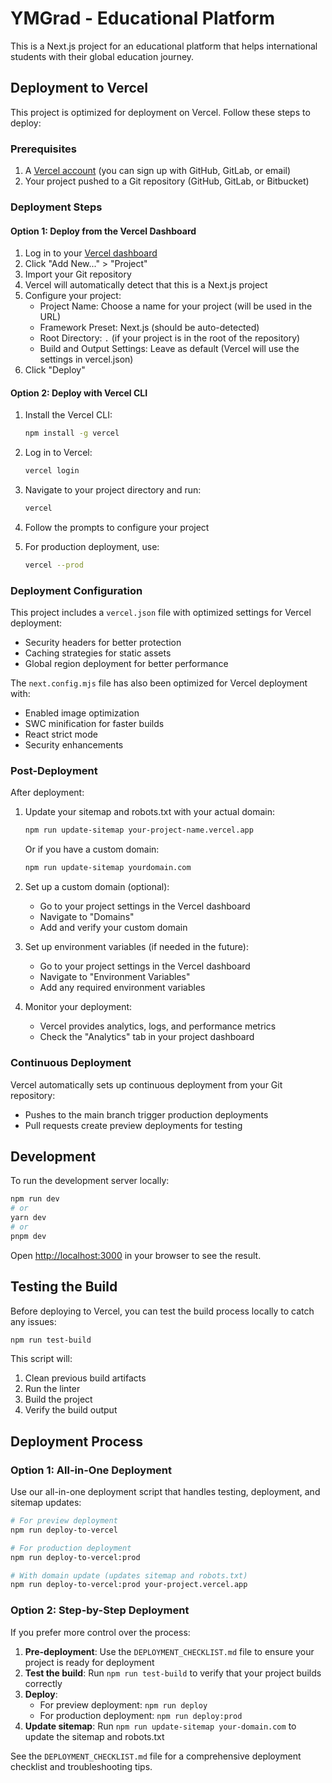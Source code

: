 # YMGrad - Educational Platform

This is a Next.js project for an educational platform that helps international students with their global education journey.

## Deployment to Vercel

This project is optimized for deployment on Vercel. Follow these steps to deploy:

### Prerequisites

1. A [Vercel account](https://vercel.com/signup) (you can sign up with GitHub, GitLab, or email)
2. Your project pushed to a Git repository (GitHub, GitLab, or Bitbucket)

### Deployment Steps

#### Option 1: Deploy from the Vercel Dashboard

1. Log in to your [Vercel dashboard](https://vercel.com/dashboard)
2. Click "Add New..." > "Project"
3. Import your Git repository
4. Vercel will automatically detect that this is a Next.js project
5. Configure your project:
   - Project Name: Choose a name for your project (will be used in the URL)
   - Framework Preset: Next.js (should be auto-detected)
   - Root Directory: `.` (if your project is in the root of the repository)
   - Build and Output Settings: Leave as default (Vercel will use the settings in vercel.json)
6. Click "Deploy"

#### Option 2: Deploy with Vercel CLI

1. Install the Vercel CLI:
   ```bash
   npm install -g vercel
   ```

2. Log in to Vercel:
   ```bash
   vercel login
   ```

3. Navigate to your project directory and run:
   ```bash
   vercel
   ```

4. Follow the prompts to configure your project
5. For production deployment, use:
   ```bash
   vercel --prod
   ```

### Deployment Configuration

This project includes a `vercel.json` file with optimized settings for Vercel deployment:

- Security headers for better protection
- Caching strategies for static assets
- Global region deployment for better performance

The `next.config.mjs` file has also been optimized for Vercel deployment with:

- Enabled image optimization
- SWC minification for faster builds
- React strict mode
- Security enhancements

### Post-Deployment

After deployment:

1. Update your sitemap and robots.txt with your actual domain:
   ```bash
   npm run update-sitemap your-project-name.vercel.app
   ```
   Or if you have a custom domain:
   ```bash
   npm run update-sitemap yourdomain.com
   ```

2. Set up a custom domain (optional):
   - Go to your project settings in the Vercel dashboard
   - Navigate to "Domains"
   - Add and verify your custom domain

3. Set up environment variables (if needed in the future):
   - Go to your project settings in the Vercel dashboard
   - Navigate to "Environment Variables"
   - Add any required environment variables

4. Monitor your deployment:
   - Vercel provides analytics, logs, and performance metrics
   - Check the "Analytics" tab in your project dashboard

### Continuous Deployment

Vercel automatically sets up continuous deployment from your Git repository:

- Pushes to the main branch trigger production deployments
- Pull requests create preview deployments for testing

## Development

To run the development server locally:

```bash
npm run dev
# or
yarn dev
# or
pnpm dev
```

Open [http://localhost:3000](http://localhost:3000) in your browser to see the result.

## Testing the Build

Before deploying to Vercel, you can test the build process locally to catch any issues:

```bash
npm run test-build
```

This script will:
1. Clean previous build artifacts
2. Run the linter
3. Build the project
4. Verify the build output

## Deployment Process

### Option 1: All-in-One Deployment

Use our all-in-one deployment script that handles testing, deployment, and sitemap updates:

```bash
# For preview deployment
npm run deploy-to-vercel

# For production deployment
npm run deploy-to-vercel:prod

# With domain update (updates sitemap and robots.txt)
npm run deploy-to-vercel:prod your-project.vercel.app
```

### Option 2: Step-by-Step Deployment

If you prefer more control over the process:

1. **Pre-deployment**: Use the `DEPLOYMENT_CHECKLIST.md` file to ensure your project is ready for deployment
2. **Test the build**: Run `npm run test-build` to verify that your project builds correctly
3. **Deploy**:
   - For preview deployment: `npm run deploy`
   - For production deployment: `npm run deploy:prod`
4. **Update sitemap**: Run `npm run update-sitemap your-domain.com` to update the sitemap and robots.txt

See the `DEPLOYMENT_CHECKLIST.md` file for a comprehensive deployment checklist and troubleshooting tips.
